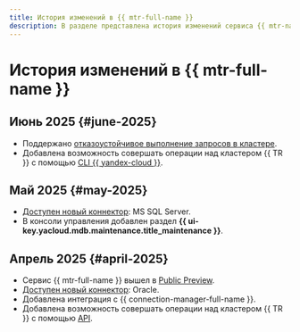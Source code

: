 ```yaml
---
title: История изменений в {{ mtr-full-name }}
description: В разделе представлена история изменений сервиса {{ mtr-name }}.
---
```


# История изменений в {{ mtr-full-name }}

## Июнь 2025 {#june-2025}

* Поддержано [отказоустойчивое выполнение запросов в кластере](concepts/retry-policy.md).
* Добавлена возможность совершать операции над кластером {{ TR }} с помощью [CLI {{ yandex-cloud }}](../cli/cli-ref/managed-trino/cli-ref/index.md).

## Май 2025 {#may-2025}

* [Доступен новый коннектор](concepts/index.md#connector): MS SQL Server.
* В консоли управления добавлен раздел **{{ ui-key.yacloud.mdb.maintenance.title_maintenance }}**.

## Апрель 2025 {#april-2025}

* Сервис {{ mtr-full-name }} вышел в [Public Preview](../overview/concepts/launch-stages.md).
* [Доступен новый коннектор](concepts/index.md#connector): Oracle.
* Добавлена интеграция с {{ connection-manager-full-name }}.
* Добавлена возможность совершать операции над кластером {{ TR }} с помощью [API](api-ref/authentication.md).

